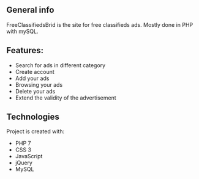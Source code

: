## General info
FreeClassifiedsBrid is the site for free classifieds ads. Mostly done in PHP with mySQL.

## Features:
* Search for ads in different category
* Create account
* Add your ads
* Browsing your ads
* Delete your ads
* Extend the validity of the advertisement

## Technologies
Project is created with:
* PHP 7
* CSS 3
* JavaScript
* jQuery
* MySQL
